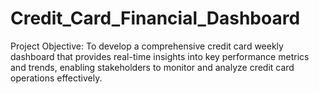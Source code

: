 # Credit_Card_Financial_Dashboard
Project Objective: To develop a comprehensive credit card weekly dashboard that provides real-time insights into key performance metrics and trends, enabling stakeholders to monitor and analyze credit card operations effectively.
